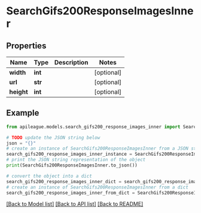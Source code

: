 # SearchGifs200ResponseImagesInner


## Properties

Name | Type | Description | Notes
------------ | ------------- | ------------- | -------------
**width** | **int** |  | [optional] 
**url** | **str** |  | [optional] 
**height** | **int** |  | [optional] 

## Example

```python
from apileague.models.search_gifs200_response_images_inner import SearchGifs200ResponseImagesInner

# TODO update the JSON string below
json = "{}"
# create an instance of SearchGifs200ResponseImagesInner from a JSON string
search_gifs200_response_images_inner_instance = SearchGifs200ResponseImagesInner.from_json(json)
# print the JSON string representation of the object
print(SearchGifs200ResponseImagesInner.to_json())

# convert the object into a dict
search_gifs200_response_images_inner_dict = search_gifs200_response_images_inner_instance.to_dict()
# create an instance of SearchGifs200ResponseImagesInner from a dict
search_gifs200_response_images_inner_from_dict = SearchGifs200ResponseImagesInner.from_dict(search_gifs200_response_images_inner_dict)
```
[[Back to Model list]](../README.md#documentation-for-models) [[Back to API list]](../README.md#documentation-for-api-endpoints) [[Back to README]](../README.md)


